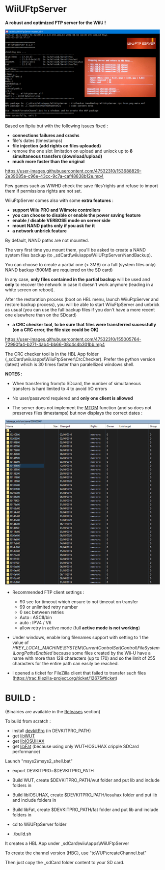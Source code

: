# WiiUFtpServer

**A robust and optimized FTP server for the WiiU !**


<p align="center">
  <img src="WiiUFtpServer.png">
</p>

Based on ftpiiu but with the following issues fixed : 
- **connections failures and crashs**
- file's dates (timestamps)
- **file injection (add rights on files uploaded)**
- remove the one slot limitation on upload and unlock up to **8 simultaneous transfers (download/upload)**
- **much more faster than the original**


https://user-images.githubusercontent.com/47532310/153688829-2e39085a-c96e-43cc-9c7a-caf48838b12e.mp4

Few games such as WWHD check the save files'rights and refuse to import them if permissions rights are not set.

WiiuFtpServer comes also with some **extra features** : 

- **support Wiiu PRO and Wiimote controllers**
- **you can choose to disable or enable the power saving feature**
- **enable / disable VERBOSE mode on server side**
- **mount NAND paths only if you ask for it**
- **a network unbrick feature** 
 
By default, NAND paths are not mounted. 

The very first time you mount them, you'll be asked to create a NAND system files backup (to \_sdCard\wiiu\apps\WiiUFtpServer\NandBackup). 

You can choose to create a partial one (< 3MB) or a full (system files only) NAND backup (500MB are requiered on the SD card)

In any case, **only files contained in the partial backup** will be used and **only** to recover the network in case it doesn't work anymore (leading in a white screen on reboot).

After the restoration process (boot on HBL menu, launch WiiuFtpServer and restore backup process), you will be able to start WiiuFtpServer and unbrick as usual (you can use the full backup files if you don't have a more recent one elsewhere than on the SDcard)

- **a CRC checker tool, to be sure that files were transferred sucessfully (on a CRC error, the file size could be OK)** 


https://user-images.githubusercontent.com/47532310/155005764-72990fa4-b271-4ab4-bb66-08c4c4b301bb.mp4

The CRC checker tool is in the HBL App folder (\_sdCard\wiiu\apps\WiiuFtpServer\CrcChecker). Prefer the python version (latest) which is 30 times faster than paralellized windows shell.

**NOTES :**

- When transferring from/to SDcard, the number of simultaneous transfers is hard limited to 4 to avoid I/O errors 

- No user/password requiered and **only one client is allowed**

- The server does not implement the [MTDM](https://support.solarwinds.com/SuccessCenter/s/article/Enable-the-MDTM-command-to-preserve-the-original-time-stamp-of-uploaded-files?language=en_US) function (and so does not preserves files timestamps) but now displays the correct dates : 

<p align="center">
  <img src="timestamps.png">
</p>

- Recommended FTP client settings :
    - 90 sec for timeout which ensure to not timeout on transfer
    - 99 or unlimited retry number
    - 0 sec between retries 
    - Auto : ASCII/bin
    - auto : IPV4 / V6
    - allow retry in active mode (full **active mode is not working**)

- Under windows, enable long filenames support with setting to 1 the value of *HKEY_LOCAL_MACHINE\SYSTEM\CurrentControlSet\Control\FileSystem\LongPathsEnabled* because some files created by the Wii-U have a name with more than 128 characters (up to 170) and so the limit of 255 characters for the entire path can easily be reached.

- I opened a ticket for FileZilla client that failed to transfer such files (https://trac.filezilla-project.org/ticket/12675#ticket)

#
# BUILD :

(Binairies are available in the [Releases](https://github.com/Laf111/WiiUFtpServer/releases/latest) section)


To build from scratch :

- install [devkitPro](https://github.com/devkitPro/installer/releases/latest) (in DEVKITPRO_PATH)
- get [libWUT](https://github.com/devkitPro/wut/releases/latest) 
- get [libIOSUHAX](https://github.com/wiiu-env/libiosuhax/releases/latest)
- get [libFat](https://github.com/wiiu-env/libfat/releases/latest) (because using only WUT+IOSUHAX cripple SDCard performance)


Launch "msys2\msys2_shell.bat" 

- export DEVKITPRO=$DEVKITPRO_PATH

- Build WUT, create $DEVKITPRO_PATH/wut folder and put lib and include folders in

- Build libIOSUHAX, create $DEVKITPRO_PATH/iosuhax folder and put lib and include folders in

- Build libFat, create $DEVKITPRO_PATH/fat folder and put lib and include folders in

- cd to WiiUFtpServer folder

- ./build.sh


It creates a HBL App under \_sdCard\wiiu\apps\WiiUFtpServer

To create the channel version (HBC), use "toWUP\createChannel.bat"


Then just copy the \_sdCard folder content to your SD card.
